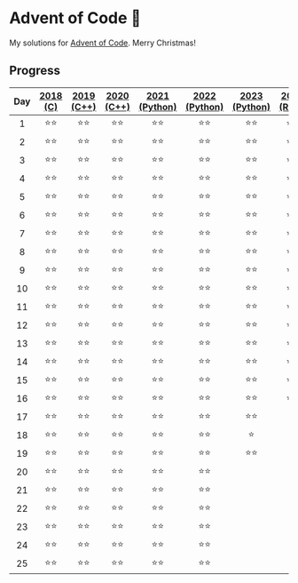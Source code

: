 # Advent of Code 🎄
My solutions for [Advent of Code](https://adventofcode.com/). Merry Christmas!


## Progress
| Day | [2018 (C)](2018) | [2019 (C++)](2019) | [2020 (C++)](2020) | [2021 (Python)](2021) | [2022 (Python)](2022) | [2023 (Python)](2023) | [2024 (Rust)](2024) |
|:---:|:----:|:----:|:----:|:----:|:----:|:----:|:----:|
|   1 |  ⭐⭐  |  ⭐⭐  |  ⭐⭐  |  ⭐⭐  |  ⭐⭐  |  ⭐⭐  |  ⭐⭐  |
|   2 |  ⭐⭐  |  ⭐⭐  |  ⭐⭐  |  ⭐⭐  |  ⭐⭐  |  ⭐⭐  |  ⭐⭐  |
|   3 |  ⭐⭐  |  ⭐⭐  |  ⭐⭐  |  ⭐⭐  |  ⭐⭐  |  ⭐⭐  |  ⭐⭐  |
|   4 |  ⭐⭐  |  ⭐⭐  |  ⭐⭐  |  ⭐⭐  |  ⭐⭐  |  ⭐⭐  |  ⭐⭐  |
|   5 |  ⭐⭐  |  ⭐⭐  |  ⭐⭐  |  ⭐⭐  |  ⭐⭐  |  ⭐⭐  |  ⭐⭐  |
|   6 |  ⭐⭐  |  ⭐⭐  |  ⭐⭐  |  ⭐⭐  |  ⭐⭐  |  ⭐⭐  |  ⭐⭐  |
|   7 |  ⭐⭐  |  ⭐⭐  |  ⭐⭐  |  ⭐⭐  |  ⭐⭐  |  ⭐⭐  |  ⭐⭐  |
|   8 |  ⭐⭐  |  ⭐⭐  |  ⭐⭐  |  ⭐⭐  |  ⭐⭐  |  ⭐⭐  |  ⭐⭐  |
|   9 |  ⭐⭐  |  ⭐⭐  |  ⭐⭐  |  ⭐⭐  |  ⭐⭐  |  ⭐⭐  |  ⭐⭐  |
|  10 |  ⭐⭐  |  ⭐⭐  |  ⭐⭐  |  ⭐⭐  |  ⭐⭐  |  ⭐⭐  |  ⭐⭐  |
|  11 |  ⭐⭐  |  ⭐⭐  |  ⭐⭐  |  ⭐⭐  |  ⭐⭐  |  ⭐⭐  |  ⭐⭐  |
|  12 |  ⭐⭐  |  ⭐⭐  |  ⭐⭐  |  ⭐⭐  |  ⭐⭐  |  ⭐⭐  |  ⭐⭐  |
|  13 |  ⭐⭐  |  ⭐⭐  |  ⭐⭐  |  ⭐⭐  |  ⭐⭐  |  ⭐⭐  |  ⭐⭐  |
|  14 |  ⭐⭐  |  ⭐⭐  |  ⭐⭐  |  ⭐⭐  |  ⭐⭐  |  ⭐⭐  |  ⭐⭐  |
|  15 |  ⭐⭐  |  ⭐⭐  |  ⭐⭐  |  ⭐⭐  |  ⭐⭐  |  ⭐⭐  |  ⭐⭐  |
|  16 |  ⭐⭐  |  ⭐⭐  |  ⭐⭐  |  ⭐⭐  |  ⭐⭐  |  ⭐⭐  |  ⭐⭐  |
|  17 |  ⭐⭐  |  ⭐⭐  |  ⭐⭐  |  ⭐⭐  |  ⭐⭐  |  ⭐⭐  |      |
|  18 |  ⭐⭐  |  ⭐⭐  |  ⭐⭐  |  ⭐⭐  |  ⭐⭐  |  ⭐   |      |
|  19 |  ⭐⭐  |  ⭐⭐  |  ⭐⭐  |  ⭐⭐  |  ⭐⭐  |  ⭐⭐  |      |
|  20 |  ⭐⭐  |  ⭐⭐  |  ⭐⭐  |  ⭐⭐  |  ⭐⭐  |      |      |
|  21 |  ⭐⭐  |  ⭐⭐  |  ⭐⭐  |  ⭐⭐  |  ⭐⭐  |      |      |
|  22 |  ⭐⭐  |  ⭐⭐  |  ⭐⭐  |  ⭐⭐  |  ⭐⭐  |      |      |
|  23 |  ⭐⭐  |  ⭐⭐  |  ⭐⭐  |  ⭐⭐  |  ⭐⭐  |      |      |
|  24 |  ⭐⭐  |  ⭐⭐  |  ⭐⭐  |  ⭐⭐  |  ⭐⭐  |      |      |
|  25 |  ⭐⭐  |  ⭐⭐  |  ⭐⭐  |  ⭐⭐  |  ⭐⭐  |      |      |

